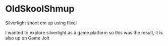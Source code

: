 OldSkoolShmup
=============

Silverlight shoot em up using flixel

I wanted to explore silverlight as a game platform so this was the result, it is also up on Game Jolt
